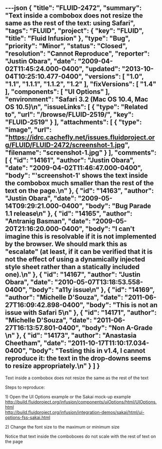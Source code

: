 ---json
{
  "title": "FLUID-2472",
  "summary": "Text inside a combobox does not resize the same as the rest of the text: using Safari",
  "tags": "FLUID",
  "project": {
    "key": "FLUID",
    "title": "Fluid Infusion"
  },
  "type": "Bug",
  "priority": "Minor",
  "status": "Closed",
  "resolution": "Cannot Reproduce",
  "reporter": "Justin Obara",
  "date": "2009-04-02T11:45:24.000-0400",
  "updated": "2013-10-04T10:25:10.477-0400",
  "versions": [
    "1.0",
    "1.1",
    "1.1.1",
    "1.1.2",
    "1.2"
  ],
  "fixVersions": [
    "1.4"
  ],
  "components": [
    "UI Options"
  ],
  "environment": "Safari 3.2 (Mac OS 10.4, Mac OS 10.5)\n",
  "issueLinks": [
    {
      "type": "Related to",
      "url": "/browse/FLUID-2519/",
      "key": "FLUID-2519"
    }
  ],
  "attachments": [
    {
      "type": "image",
      "url": "https://idrc.cachefly.net/issues.fluidproject.org/FLUID/FLUID-2472/screenshot-1.jpg",
      "filename": "screenshot-1.jpg"
    }
  ],
  "comments": [
    {
      "id": "14161",
      "author": "Justin Obara",
      "date": "2009-04-02T11:46:47.000-0400",
      "body": "'screenshot-1' shows the text inside the combobox much smaller than the rest of the text on the page.\n"
    },
    {
      "id": "14163",
      "author": "Justin Obara",
      "date": "2009-05-14T09:29:21.000-0400",
      "body": "Bug Parade 1.1 release\n"
    },
    {
      "id": "14165",
      "author": "Antranig Basman",
      "date": "2009-05-20T21:16:20.000-0400",
      "body": "I can't imagine this is resolvable if it is not implemented by the browser. We should mark this as \"escalate\" (at least, if it can be verified that it is not the effect of using a dynamically injected style sheet rather than a statically included one).\n"
    },
    {
      "id": "14167",
      "author": "Justin Obara",
      "date": "2010-05-07T13:18:53.558-0400",
      "body": "a11y issue\n"
    },
    {
      "id": "14169",
      "author": "Michelle D'Souza",
      "date": "2011-06-27T16:09:42.898-0400",
      "body": "This is not an issue with Safari 5\n"
    },
    {
      "id": "14171",
      "author": "Michelle D'Souza",
      "date": "2011-06-27T16:13:57.801-0400",
      "body": "Non A-Grade&#x20;\n"
    },
    {
      "id": "14173",
      "author": "Anastasia Cheetham",
      "date": "2011-10-17T11:10:17.034-0400",
      "body": "Testing this in v1.4, I cannot reproduce it: the text in the drop-downs seems to resize appropriately.\n"
    }
  ]
}
---
Text inside a combobox does not resize the same as the rest of the text

Steps to reproduce:

1\) Open the UI Options example or the Sakai mock-up example\
<http://build.fluidproject.org/infusion/components/uiOptions/html/UIOptions.html>\
<http://build.fluidproject.org/infusion/integration-demos/sakai/html/ui-options-fss-sakai.html>

2\) Change the font size to the maximum or minimum size

Notice that text inside the comboboxes do not scale with the rest of text on the page

        